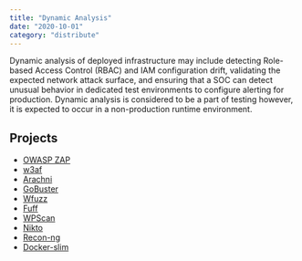 ```yaml
---
title: "Dynamic Analysis"
date: "2020-10-01"
category: "distribute"
---
```

Dynamic analysis of deployed infrastructure may include detecting Role-based Access Control (RBAC) and IAM configuration drift, validating the expected network attack surface, and ensuring that a SOC can detect unusual behavior in dedicated test environments to configure alerting for production. Dynamic analysis is considered to be a part of testing however, it is expected to occur in a non-production runtime environment.

## Projects 
- [OWASP ZAP](https://www.zaproxy.org/)
- [w3af](https://w3af.org/)
- [Arachni](https://www.arachni-scanner.com/)
- [GoBuster](https://github.com/OJ/gobuster)
- [Wfuzz](https://github.com/xmendez/wfuzz)
- [Fuff](https://github.com/ffuf/ffuf)
- [WPScan](https://github.com/wpscanteam/wpscan)
- [Nikto](https://github.com/sullo/nikto)
- [Recon-ng](https://github.com/lanmaster53/recon-ng)
- [Docker-slim](https://github.com/docker-slim/docker-slim)


<!---
## Commercial Projects
- [BurpSuite Professional](https://portswigger.net/burp)
- [Acunetix](https://www.acunetix.com/)
- [Netsparker](https://www.netsparker.com/)
- [AppScan](https://www.hcltechsw.com/products/appscan)
- [Fortify WebInspect](https://www.microfocus.com/en-us/products/webinspect-dynamic-analysis-dast/overview)
- [StackHawk](https://www.stackhawk.com/)
- [Rapid7](InsightAppSec)
- [Tenable](https://www.tenable.com/) 
- [Qualys](https://www.qualys.com/)
- [Aqua DTA](https://www.aquasec.com/products/container-analysis/) 
-->